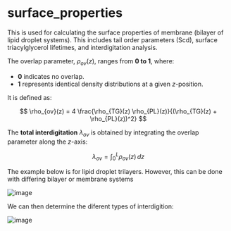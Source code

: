 # surface_properties
This is used for calculating the surface properties of membrane (bilayer of lipid droplet systems). This includes tail order parameters (Scd), surface triacylglycerol lifetimes, and interdigitation analysis.



The overlap parameter, $\rho_{ov}(z)$, ranges from **0 to 1**, where:
- **0** indicates no overlap.
- **1** represents identical density distributions at a given $z$-position.

It is defined as:

$$
\rho_{ov}(z) = 4 \frac{\rho_{TG}(z) \rho_{PL}(z)}{(\rho_{TG}(z) + \rho_{PL}(z))^2}
$$

The **total interdigitation** $\lambda_{ov}$ is obtained by integrating the overlap parameter along the $z$-axis:

$$
\lambda_{ov} = \int_0^L \rho_{ov}(z) \,dz
$$


The example below is for lipid droplet trilayers. However, this can be done with differing bilayer or membrane systems


![image](https://github.com/user-attachments/assets/e0f088e5-439a-4be5-9205-defefaec8541)

We can then determine the diferent types of interdigition:

![image](https://github.com/user-attachments/assets/d3f3077e-5357-483c-9cd7-ce5b22383db7)

